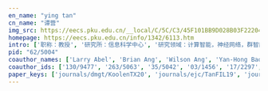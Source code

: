 ```yaml
---
en_name: "ying tan"
cn_name: "谭营"
img_src: https://eecs.pku.edu.cn/__local/C/5C/C3/45F101BB9D028B03F22204D2178_32AC9454_1DBD.jpg?e=.jpg
homepage: https://eecs.pku.edu.cn/info/1342/6113.htm
intro: ['职称：教授', '研究所：信息科学中心', '研究领域：计算智能，神经网络，群智能算法，机器学习，人工免疫算法，计算机安全，数据挖掘与知识发现\r\n\r\n ', '办公电话：86-10-6276 7611', '电子邮件：ytan@pku.edu.cn', '个人主页： ']
pid: "62/5004"
coauthor_names: ['Larry Abel', 'Brian Ang', 'Wilson Ang', 'Yan-Hong Bao', 'Yi-Zheng Fan', 'Shi-Cai Gong', 'Tatsuro Ito', 'Wei Jiang', 'Murad-ul-Islam Khan', 'Kevin Khoo', 'Jia Xin Koh', 'Jack H. Koolen', 'Xiao Ping Li', 'Xiaoye Liang', 'Sheng Tong Lin', 'An-Hong Liu', 'Song Liu 0004', 'Aqilah Mislan', 'Charmaine Ng', 'Xi-Xi Peng', 'Andrea Phillipou', 'Frederick Tey', 'Yi Wang', 'Zheng-Jiang Xia', 'Jing Xu', 'Ran Yang', 'Yan-Jie Zhang', 'Jun Zhou']
coauthor_ids: ['130/9477', '263/5063', '35/5042', '03/1456', '17/2297', '67/3061', '06/2591', '21/3839', '177/7255', '263/4779', '207/2311', 'k/JacobusHKoolen', '49/2922', '193/0071', '130/9480', '187/9773', '80/1141-4', '263/4691', '263/5044', '188/0040', '130/9654', '130/9685', '17/221', '198/4258', '07/1951', '19/1361', '198/4266', '99/3847']
paper_keys: ['journals/dmgt/KoolenTX20', 'journals/ejc/TanFIL19', 'journals/ijon/YangLTZJ19', 'journals/gc/LiangTI17', 'journals/dm/KhanFT16', 'journals/dmgt/FanLPT16', 'journals/dm/FanT14', 'journals/appml/BaoTF09', 'journals/ejc/FanGZTW07']
---
```

